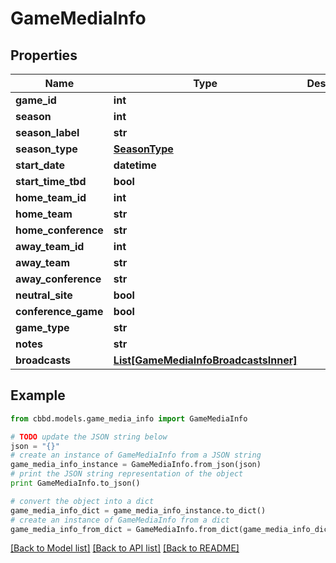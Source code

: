 # GameMediaInfo


## Properties
Name | Type | Description | Notes
------------ | ------------- | ------------- | -------------
**game_id** | **int** |  | 
**season** | **int** |  | 
**season_label** | **str** |  | 
**season_type** | [**SeasonType**](SeasonType.md) |  | 
**start_date** | **datetime** |  | 
**start_time_tbd** | **bool** |  | 
**home_team_id** | **int** |  | 
**home_team** | **str** |  | 
**home_conference** | **str** |  | 
**away_team_id** | **int** |  | 
**away_team** | **str** |  | 
**away_conference** | **str** |  | 
**neutral_site** | **bool** |  | 
**conference_game** | **bool** |  | 
**game_type** | **str** |  | 
**notes** | **str** |  | 
**broadcasts** | [**List[GameMediaInfoBroadcastsInner]**](GameMediaInfoBroadcastsInner.md) |  | 

## Example

```python
from cbbd.models.game_media_info import GameMediaInfo

# TODO update the JSON string below
json = "{}"
# create an instance of GameMediaInfo from a JSON string
game_media_info_instance = GameMediaInfo.from_json(json)
# print the JSON string representation of the object
print GameMediaInfo.to_json()

# convert the object into a dict
game_media_info_dict = game_media_info_instance.to_dict()
# create an instance of GameMediaInfo from a dict
game_media_info_from_dict = GameMediaInfo.from_dict(game_media_info_dict)
```
[[Back to Model list]](../README.md#documentation-for-models) [[Back to API list]](../README.md#documentation-for-api-endpoints) [[Back to README]](../README.md)


